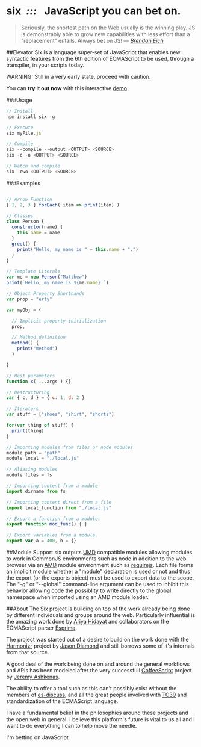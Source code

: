 six  &nbsp;*:::* &nbsp; JavaScript you can bet on.
===
> Seriously, the shortest path on the Web usually is the winning play.
> JS is demonstrably able to grow new capabilities with less effort than a “replacement” entails.
> Always bet on JS!
> &mdash; <cite>[Brendan Eich][1]</cite>

[1]:https://brendaneich.com/2011/09/capitoljs-rivertrail/

##Elevator
Six is a language super-set of JavaScript that enables new syntactic features from the 6th edition of ECMAScript to be used, through a transpiler, in your scripts today.

WARNING: Still in a very early state, proceed with caution.

You can **try it out now** with this interactive [demo](http://sixlang.org/docs/demo/demo.html)

###Usage
```JavaScript
// Install
npm install six -g

// Execute
six myFile.js

// Compile
six --compile --output <OUTPUT> <SOURCE>
six -c -o <OUTPUT> <SOURCE>

// Watch and compile
six -cwo <OUTPUT> <SOURCE>

```


###Examples
```JavaScript

// Arrow Function
[ 1, 2, 3 ].forEach( item => print(item) )

// Classes
class Person {
  constructor(name) {
    this.name = name
  }
  greet() {
    print("Hello, my name is " + this.name + ".")
  }
}

// Template Literals
var me = new Person("Matthew")
print(`Hello, my name is ${me.name}.`)

// Object Property Shorthands
var prop = "erty"

var myObj = {

  // Implicit property initialization
  prop,

  // Method definition
  method() {
    print("method")
  }

}

// Rest parameters
function x( ...args ) {}

// Destructuring
var { c, d } = { c: 1, d: 2 }

// Iterators
var stuff = ["shoes", "shirt", "shorts"]

for(var thing of stuff) {
  print(thing)
}

// Importing modules from files or node modules
module path = "path"
module local = "./local.js"

// Aliasing modules
module files = fs

// Importing content from a module
import dirname from fs

// Importing content direct from a file
import local_function from "./local.js"

// Export a function from a module.
export function mod_func() { }

// Export variables from a module.
export var a = 400, b = {}

```

##Module Support
six outputs [UMD](https://github.com/umdjs/umd) compatible modules allowing modules to work in CommonJS environments such as node in addition to the web browser via an [AMD](http://requirejs.org/docs/whyamd.html) module environment such as [requirejs](http://requirejs.org/). Each file forms an implicit module whether a "module" declaration is used or not and thus the export (or the exports object) must be used to export data to the scope. The "-g" or "--global" command-line argument can be used to inhibit this behavior allowing code the possiblity to write directly to the global namespace when imported using an AMD module loader.

##About
The Six project is building on top of the work already being done by different individuals and groups around the web. Particularly influential is the amazing work done by [Ariya Hidayat](https://github.com/ariya) and collaborators on the ECMAScript parser [Esprima](http://esprima.org).

The project was started out of a desire to build on the work done with the [Harmonizr](https://github.com/jdiamond/harmonizr) project by [Jason Diamond](https://github.com/jdiamond) and still borrows some of it's internals from that source.

A good deal of the work being done on and around the general workflows and APIs has been modeled after the very successfull [CoffeeScript](http://coffeescript.or) project by [Jeremy Ashkenas](https://github.com/jashkenas).

The ability to offer a tool such as this can't possibly exist without the members of [es-discuss](https://mail.mozilla.org/listinfo/es-discuss), and all the great people involved with [TC39](http://www.ecma-international.org/memento/TC39.htm) and standardization of the ECMAScript language.

I have a fundamental belief in the philosophies around these projects and the open web in general. I believe this platform's future is vital to us all and I want to do everything I can to help move the needle.

I'm betting on JavaScript.
